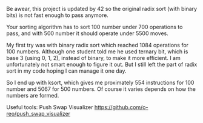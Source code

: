 Be awear, this project is updated by 42 so the original radix sort (with binary bits) is not fast enough to pass anymore. 

Your sorting algorithm has to sort 100 number under 700 operations to pass, and with 500 number it should operate under 5500 moves.

My first try was with binary radix sort which reached 1084 operations for 100 numbers. Although one student told me he used ternary bit, which is base 3 (using 0, 1, 2), instead of binary, to make it more efficient. I am unfortunately not smart enough to figure it out. But I still left the part of radix sort in my code hoping I can manage it one day.

So I end up with ksort, which gives me proximately 554 instructions for 100 number and 5067 for 500 numbers. Of course it varies depends on how the numbers are formed. 

Useful tools:
Push Swap Visualizer
https://github.com/o-reo/push_swap_visualizer
